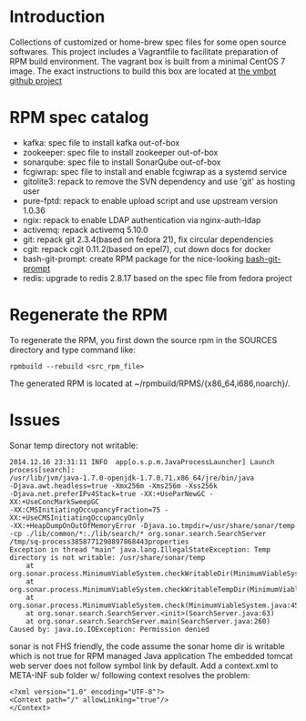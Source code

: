 Introduction
============

Collections of customized or home-brew spec files for some open source
softwares. This project includes a Vagrantfile to facilitate preparation
of RPM build environment. The vagrant box is built from a minimal CentOS
7 image. The exact instructions to build this box are located at [the
vmbot github project][1]

RPM spec catalog
================

* kafka:     spec file to install kafka out-of-box
* zookeeper: spec file to install zookeeper out-of-box
* sonarqube: spec file to install SonarQube out-of-box
* fcgiwrap:  spec file to install and enable fcgiwrap as a systemd service
* gitolite3: repack to remove the SVN dependency and use 'git' as hosting user
* pure-fptd: repack to enable upload script and use upstream version 1.0.36
* ngix:      repack to enable LDAP authentication via nginx-auth-ldap
* activemq:  repack activemq 5.10.0
* git:       repack git 2.3.4(based on fedora 21), fix circular dependencies
* cgit:      repack cgit 0.11.2(based on epel7), cut down docs for docker
* bash-git-prompt: create RPM package for the nice-looking [bash-git-prompt][2]
* redis:     upgrade to redis 2.8.17 based on the spec file from fedora project

Regenerate the RPM
==================
To regenerate the RPM, you first down the source rpm in the SOURCES
directory and type command like:

    rpmbuild --rebuild <src_rpm_file>

The generated RPM is located at ~/rpmbuild/RPMS/{x86\_64,i686,noarch}/.

Issues
======
Sonar temp directory not writable:

    2014.12.16 23:31:11 INFO  app[o.s.p.m.JavaProcessLauncher] Launch
    process[search]:
    /usr/lib/jvm/java-1.7.0-openjdk-1.7.0.71.x86_64/jre/bin/java
    -Djava.awt.headless=true -Xmx256m -Xms256m -Xss256k
    -Djava.net.preferIPv4Stack=true -XX:+UseParNewGC -XX:+UseConcMarkSweepGC
    -XX:CMSInitiatingOccupancyFraction=75 -XX:+UseCMSInitiatingOccupancyOnly
    -XX:+HeapDumpOnOutOfMemoryError -Djava.io.tmpdir=/usr/share/sonar/temp
    -cp ./lib/common/*:./lib/search/* org.sonar.search.SearchServer
    /tmp/sq-process3858771298897868443properties
    Exception in thread "main" java.lang.IllegalStateException: Temp
    directory is not writable: /usr/share/sonar/temp
        at
    org.sonar.process.MinimumViableSystem.checkWritableDir(MinimumViableSystem.java:60)
        at
    org.sonar.process.MinimumViableSystem.checkWritableTempDir(MinimumViableSystem.java:52)
        at
    org.sonar.process.MinimumViableSystem.check(MinimumViableSystem.java:45)
        at org.sonar.search.SearchServer.<init>(SearchServer.java:63)
        at org.sonar.search.SearchServer.main(SearchServer.java:260)
    Caused by: java.io.IOException: Permission denied

sonar is not FHS friendly, the code assume the sonar home dir is
writable which is not true for RPM managed Java application
The embedded tomcat web server does not follow symbol link by default.
Add a context.xml to META-INF sub folder w/ following context resolves
the problem:

    <?xml version="1.0" encoding="UTF-8"?>
    <Context path="/" allowLinking="true"/>
    </Context>

[1]: https://github.com/schnell18/vmbot.git
[2]: https://github.com/magicmonty/bash-git-prompt
